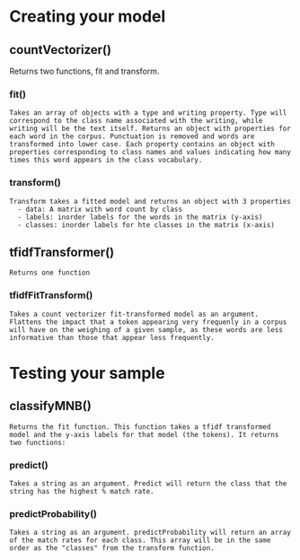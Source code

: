 # Creating your model

  ## countVectorizer()
  Returns two functions, fit and transform. 
  
  ### fit()
    Takes an array of objects with a type and writing property. Type will correspond to the class name associated with the writing, while writing will be the text itself. Returns an object with properties for each word in the corpus. Punctuation is removed and words are transformed into lower case. Each property contains an object with properties corresponding to class names and values indicating how many times this word appears in the class vocabulary.
  ### transform()
    Transform takes a fitted model and returns an object with 3 properties
      - data: A matrix with word count by class
      - labels: inorder labels for the words in the matrix (y-axis)
      - classes: inorder labels for hte classes in the matrix (x-axis)
  
  ## tfidfTransformer()
    Returns one function
  ### tfidfFitTransform()
    Takes a count vectorizer fit-transformed model as an argument. Flattens the impact that a token appearing very frequenly in a corpus will have on the weighing of a given sample, as these words are less informative than those that appear less frequently.
  
# Testing your sample

  ## classifyMNB()
    Returns the fit function. This function takes a tfidf transformed model and the y-axis labels for that model (the tokens). It returns two functions:

  ### predict()
    Takes a string as an argument. Predict will return the class that the string has the highest % match rate. 
  ### predictProbability()
    Takes a string as an argument. predictProbability will return an array of the match rates for each class. This array will be in the same order as the "classes" from the transform function.
